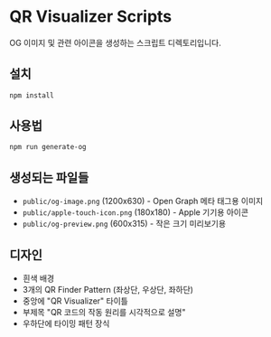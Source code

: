 # QR Visualizer Scripts

OG 이미지 및 관련 아이콘을 생성하는 스크립트 디렉토리입니다.

## 설치

```bash
npm install
```

## 사용법

```bash
npm run generate-og
```

## 생성되는 파일들

- `public/og-image.png` (1200x630) - Open Graph 메타 태그용 이미지
- `public/apple-touch-icon.png` (180x180) - Apple 기기용 아이콘
- `public/og-preview.png` (600x315) - 작은 크기 미리보기용

## 디자인

- 흰색 배경
- 3개의 QR Finder Pattern (좌상단, 우상단, 좌하단)
- 중앙에 "QR Visualizer" 타이틀
- 부제목 "QR 코드의 작동 원리를 시각적으로 설명"
- 우하단에 타이밍 패턴 장식